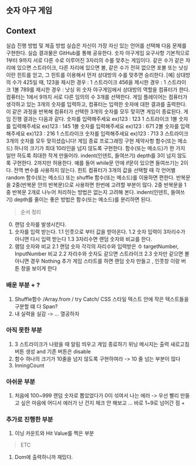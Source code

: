 ## 숫자 야구 게임 

## Context

실습 진행 방법 및 제출 방법
실습은 자신이 가장 자신 있는 언어를 선택해 다음 문제를 구현한다.
실습 결과물은 GitHub를 통해 공유한다.
숫자 야구게임
요구사항
기본적으로 1부터 9까지 서로 다른 수로 이루어진 3자리의 수를 맞추는 게임이다.
같은 수가 같은 자리에 있으면 스트라이크, 다른 자리에 있으면 볼, 같은 수가 전혀 없으면 포볼 또는 낫싱이란 힌트를 얻고, 그 힌트를 이용해서 먼저 상대방의 수를 맞추면 승리한다.
[예] 상대방의 수가 425일 때, 123을 제시한 경우 : 1 스트라이크 456을 제시한 경우 : 1 스트라이크 1볼 789를 제시한 경우 : 낫싱
위 숫자 야구게임에서 상대방의 역할을 컴퓨터가 한다. 컴퓨터는 1에서 9까지 서로 다른 임의의 수 3개를 선택한다. 게임 플레이어는 컴퓨터가 생각하고 있는 3개의 숫자를 입력하고, 컴퓨터는 입력한 숫자에 대한 결과를 출력한다.
이 같은 과정을 반복해 컴퓨터가 선택한 3개의 숫자를 모두 맞히면 게임이 종료된다.
게임 진행 결과는 다음과 같다.
숫자를 입력해주세요 ex)123 : 123
1 스트라이크 1볼 
숫자를 입력해주세요 ex)123 : 145
1볼 
숫자를 입력해주세요 ex)123 : 671
2볼 
숫자를 입력해주세요 ex)123 : 216
1 스트라이크 
숫자를 입력해주세요 ex)123 : 713
3 스트라이크 
3개의 숫자를 모두 맞히셨습니다! 게임 종료
프로그래밍 구현 제약사항
함수(또는 메소드) 하나의 크기가 최대 10라인을 넘지 않도록 구현한다.
함수(또는 메소드)가 한 가지 일만 하도록 최대한 작게 만들어라.
indent(인덴트, 들여쓰기) depth를 3이 넘지 않도록 구현한다. 2까지만 허용한다.
예를 들어 while문 안에 if문이 있으면 들여쓰기는 2이다.
전역 변수를 사용하지 않는다.
힌트
컴퓨터가 3개의 값을 선택할 때 각 언어별 random 함수(또는 메소드) 또는 shuffle 함수(또는 메소드)를 이용하면 편한다.
반복문을 2중(반복문 안의 반복문)으로 사용하면 한번에 고려할 부분이 많다. 2중 반복문을 1중 반복문 2개로 나누어 처리하는 방법은 없는지 고려해 본다.
indent(인덴트, 들여쓰기) depth를 줄이는 좋은 방법은 함수(또는 메소드)를 분리하면 된다.


> 순서 정리 

0. 랜덤 숫자를 발생시킨다.
1. 숫자를 입력 받는다.
1.1 인풋으로 부터 값을 받아온다.
1.2 숫자 입력이 3자리수가 아니면 다시 입력 받는다
1.3 3자리수면 랜덤 숫자와 비교를 한다.
2. 램덤 숫자와 비교 
2.1 랜덤 숫자 각각의 자리수와 입력받은 수 targetNumber, InputNumber 비교 
2.2 자리수와 숫자도 같으면 스트라이크 
2.3 숫자만 같으면 볼 아니면 경우 Nothing
추가 게임 스타트를 하면 랜덤 숫자 만들고 , 인풋창 이랑 버튼 창을 보이게 한다


### 배운 부분 + ? 

1. Shuffle함수 /Array.from / try Catch/  CSS 스타일 텍스트 안에 작은 텍스트들을 구분할 떄 다 Span? 
2. 내 실력을 실감 -> ... 열공하자 

### 아직 못한 부분 

1. 3 스트라이크가 나왔을 때 알림 띄우고 게임 종료하기 위닝 메시지는 출력 
    새로고침 버튼 생성 and 기존 버튼은 disable 
2. 함수 하나의 크기가 10줄을 넘지 않도록 구현하여라 -> 10 줄 넘는 부분이 많다
3. InningCount 

### 아쉬운 부분

1. 처음에 100~999 랜덤 숫자로 뽑았었다가 0이 섞여서 나는 에러 -> 우선 빨리 만들고 싶은 마음에 어디서 에러가 난 건지 체크 안 해보고 ... 바로 1~9로 넘어간 점 +    

### 추가로 진행한 부분 

1. 이닝 카운트와 Hit Value를 찍은 부분 

> ETC 

1. Dom에 출력하니까 재밌다.



